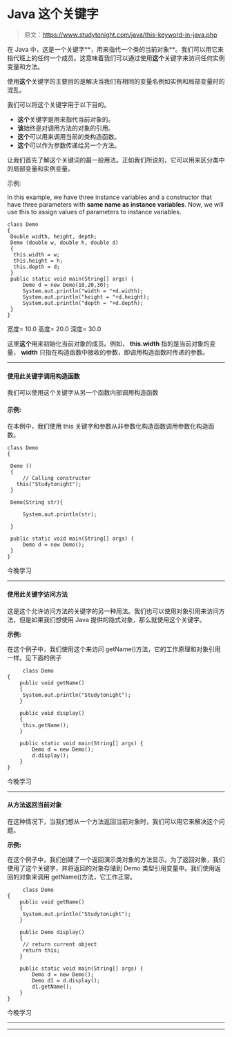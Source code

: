# Java 这个关键字

> 原文：<https://www.studytonight.com/java/this-keyword-in-java.php>

在 Java 中，这是一个关键字**，用来指代一个类的当前对象**。我们可以用它来指代班上的任何一个成员。这意味着我们可以通过使用**这个**关键字来访问任何实例变量和方法。

使用**这个**关键字的主要目的是解决当我们有相同的变量名例如实例和局部变量时的混乱。

我们可以将这个关键字用于以下目的。

*   **这个**关键字是用来指代当前对象的。
*   **该**始终是对调用方法的对象的引用。
*   **这个**可以用来调用当前的类构造函数。
*   **这个**可以作为参数传递给另一个方法。

让我们首先了解这个关键词的最一般用法。正如我们所说的，它可以用来区分类中的局部变量和实例变量。

示例:

In this example, we have three instance variables and a constructor that have three parameters with **same name as instance variables**. Now, we will use this to assign values of parameters to instance variables.

```
class Demo
{
 Double width, height, depth;
 Demo (double w, double h, double d)
 {
  this.width = w;
  this.height = h;
  this.depth = d;
 }
 public static void main(String[] args) {
	 Demo d = new Demo(10,20,30);
	 System.out.println("width = "+d.width);
	 System.out.println("height = "+d.height);
	 System.out.println("depth = "+d.depth);
 }
}
```

宽度= 10.0 高度= 20.0 深度= 30.0

这里**这个**用来初始化当前对象的成员。例如， **this.width** 指的是当前对象的变量， **width** 只指在构造函数中接收的参数，即调用构造函数时传递的参数。

* * *

#### 使用此关键字调用构造函数

我们可以使用这个关键字从另一个函数内部调用构造函数

#### **示例:**

在本例中，我们使用 this 关键字和参数从非参数化构造函数调用参数化构造函数。

```
class Demo
{

 Demo ()
 {
	 // Calling constructor
   this("Studytonight");
 }

 Demo(String str){

	 System.out.println(str);

 }

 public static void main(String[] args) {
	 Demo d = new Demo();
 }
} 
```

今晚学习

* * *

#### 使用此关键字访问方法

这是这个允许访问方法的关键字的另一种用法。我们也可以使用对象引用来访问方法，但是如果我们想使用 Java 提供的隐式对象，那么就使用这个关键字。

**示例:**

在这个例子中，我们使用这个来访问 getName()方法，它的工作原理和对象引用一样。见下面的例子

```
	 class Demo
{
	public void getName()
	{
	 System.out.println("Studytonight");
	}

	public void display()
	{
	 this.getName();
	}

	public static void main(String[] args) {
		Demo d = new Demo();
		d.display();
	}
} 

```

今晚学习

* * *

#### 从方法返回当前对象

在这种情况下，当我们想从一个方法返回当前对象时，我们可以用它来解决这个问题。

**示例:**

在这个例子中，我们创建了一个返回演示类对象的方法显示。为了返回对象，我们使用了这个关键字，并将返回的对象存储到 Demo 类型引用变量中。我们使用返回的对象来调用 getName()方法，它工作正常。

```
	 class Demo
{
	public void getName()
	{
	 System.out.println("Studytonight");
	}

	public Demo display()
	{
	 // return current object
	 return this;
	}

	public static void main(String[] args) {
		Demo d = new Demo();
		Demo d1 = d.display();
		d1.getName();
	}
} 

```

今晚学习

* * *

* * *